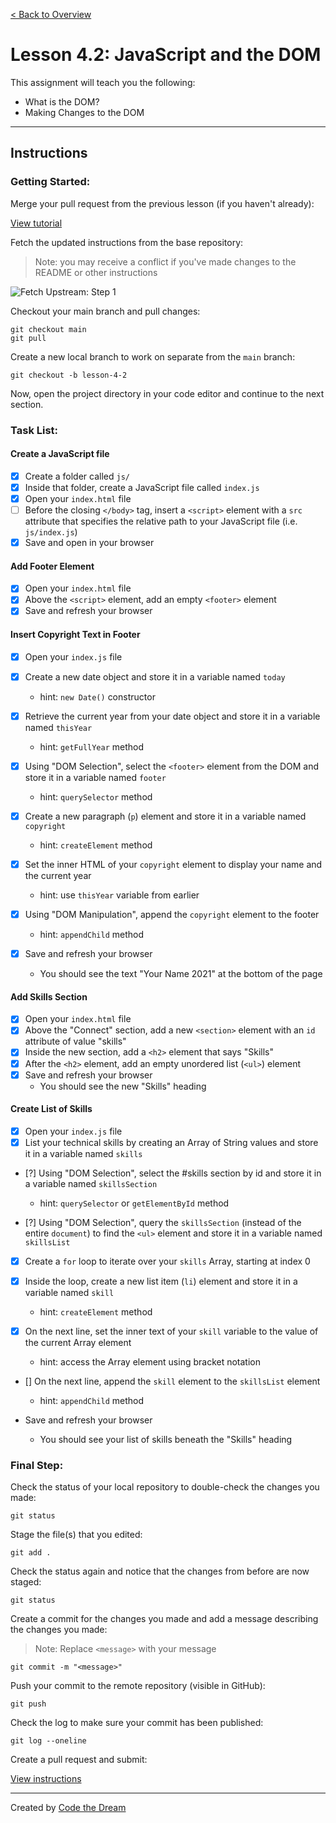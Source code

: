 [< Back to Overview](../../README.md)

# Lesson 4.2: JavaScript and the DOM

This assignment will teach you the following:

- What is the DOM?
- Making Changes to the DOM

---

## Instructions

### Getting Started:

Merge your pull request from the previous lesson (if you haven't already):

[View tutorial](../common/how-to-merge.md)

Fetch the updated instructions from the base repository:

> Note: you may receive a conflict if you've made changes to the README or other instructions

![Fetch Upstream: Step 1](../assets/fetch-upstream/step-1.jpg)

Checkout your main branch and pull changes:

    git checkout main
    git pull

Create a new local branch to work on separate from the `main` branch:

    git checkout -b lesson-4-2

Now, open the project directory in your code editor and continue to the next section.

### Task List:

#### Create a JavaScript file

- [x] Create a folder called `js/`
- [x] Inside that folder, create a JavaScript file called `index.js`
- [x] Open your `index.html` file
- [ ] Before the closing `</body>` tag, insert a `<script>` element with a `src` attribute that specifies the relative path to your JavaScript file (i.e. `js/index.js`)
- [x] Save and open in your browser

#### Add Footer Element

- [x] Open your `index.html` file
- [x] Above the `<script>` element, add an empty `<footer>` element
- [x] Save and refresh your browser

#### Insert Copyright Text in Footer

- [x] Open your `index.js` file

- [x] Create a new date object and store it in a variable named `today`
  - hint: `new Date()` constructor
- [x] Retrieve the current year from your date object and store it in a variable named `thisYear`
  - hint: `getFullYear` method

- [x] Using "DOM Selection", select the `<footer>` element from the DOM and store it in a variable named `footer`
  - hint: `querySelector` method

- [x] Create a new paragraph (`p`) element and store it in a variable named `copyright`
  - hint: `createElement` method

- [x] Set the inner HTML of your `copyright` element to display your name and the current year
  - hint: use `thisYear` variable from earlier

- [x] Using "DOM Manipulation", append the `copyright` element to the footer
  - hint: `appendChild` method


- [x] Save and refresh your browser
  - You should see the text "Your Name 2021" at the bottom of the page

#### Add Skills Section

- [x] Open your `index.html` file
- [x] Above the "Connect" section, add a new `<section>` element with an `id` attribute of value "skills"
- [x] Inside the new section, add a `<h2>` element that says "Skills"
- [x] After the `<h2>` element, add an empty unordered list (`<ul>`) element
- [x] Save and refresh your browser
  - You should see the new "Skills" heading

#### Create List of Skills

- [x] Open your `index.js` file
- [x] List your technical skills by creating an Array of String values and store it in a variable named `skills`

- [?] Using "DOM Selection", select the #skills section by id and store it in a variable named `skillsSection`
  - hint: `querySelector` or `getElementById` method

- [?] Using "DOM Selection", query the `skillsSection` (instead of the entire `document`) to find the `<ul>` element and store it in a variable named `skillsList`

- [x] Create a `for` loop to iterate over your `skills` Array, starting at index 0

- [x] Inside the loop, create a new list item (`li`) element and store it in a variable named `skill`

  - hint: `createElement` method

- [x] On the next line, set the inner text of your `skill` variable to the value of the current Array element

  - hint: access the Array element using bracket notation

- [] On the next line, append the `skill` element to the `skillsList` element
  - hint: `appendChild` method

- Save and refresh your browser
  - You should see your list of skills beneath the "Skills" heading

### Final Step:

Check the status of your local repository to double-check the changes you made:

    git status

Stage the file(s) that you edited:

    git add .

Check the status again and notice that the changes from before are now staged:

    git status

Create a commit for the changes you made and add a message describing the changes you made:

> Note: Replace `<message>` with your message

    git commit -m "<message>"

Push your commit to the remote repository (visible in GitHub):

    git push

Check the log to make sure your commit has been published:

    git log --oneline

Create a pull request and submit:

[View instructions](../common/how-to-pull-request.md)

---

Created by [Code the Dream](https://www.codethedream.org)

